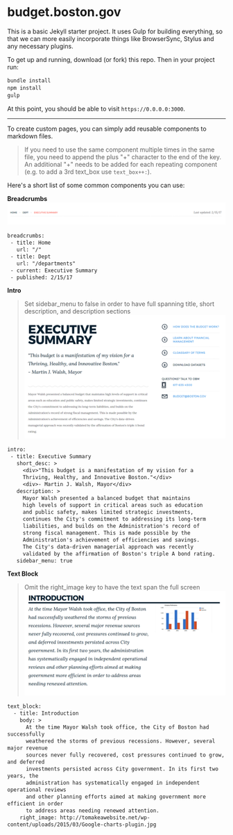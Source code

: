 # budget.boston.gov

This is a basic Jekyll starter project. It uses Gulp for building everything, so that we can more easily incorporate things like BrowserSync, Stylus and any necessary plugins.

To get up and running, download (or fork) this repo. Then in your project run:

``` sh
bundle install
npm install
gulp
```

At this point, you should be able to visit `https://0.0.0.0:3000`.

---

To create custom pages, you can simply add reusable components to markdown files. 
> If you need to use the same component multiple times in the same file, you need to append the plus "+" character to the end of the key. An additional "+" needs to be added for each repeating component (e.g. to add a 3rd text_box use `text_box++:`).

Here's a short list of some common components you can use:

**Breadcrumbs**
![Screenshot of breadcrumb page navigation](/images/breadcrumbs.png "Breadcrumbs Screenshot")
```
breadcrumbs:
 - title: Home
   url: "/"
 - title: Dept
   url: "/departments"
 - current: Executive Summary
 - published: 2/15/17
```

**Intro**
> Set sidebar_menu to false in order to have full spanning title, short description, and description sections
![Screenshot of page introductory section](/images/intro.png "Intro Screenshot")
```
intro:
 - title: Executive Summary
   short_desc: >
     <div>"This budget is a manifestation of my vision for a
     Thriving, Healthy, and Innovative Boston."</div>
     <div>- Martin J. Walsh, Mayor</div>
   description: >
     Mayor Walsh presented a balanced budget that maintains 
     high levels of support in critical areas such as education 
     and public safety, makes limited strategic investments,
     continues the City's commitment to addressing its long-term
     liabilities, and builds on the Administration's record of 
     strong fiscal management. This is made possible by the 
     Administration's achievement of efficiencies and savings. 
     The City's data-driven managerial approach was recently 
     validated by the affirmation of Boston's triple A bond rating.
   sidebar_menu: true
```
**Text Block**
> Omit the right_image key to have the text span the full screen
![Screenshot of a block of text component](/images/text_block.png "Text Block Screenshot")
```
text_block:
  - title: Introduction
    body: >
      At the time Mayor Walsh took office, the City of Boston had successfully 
      weathered the storms of previous recessions. However, several major revenue
      sources never fully recovered, cost pressures continued to grow, and deferred
      investments persisted across City government. In its first two years, the 
      administration has systematically engaged in independent operational reviews
      and other planning efforts aimed at making government more efficient in order 
      to address areas needing renewed attention.
    right_image: http://tomakeawebsite.net/wp-content/uploads/2015/03/Google-charts-plugin.jpg
```
